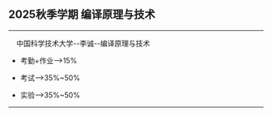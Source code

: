 ## 2025秋季学期 编译原理与技术

---

    中国科学技术大学--李诚--编译原理与技术

- 考勤+作业-->15%

- 考试-->35%~50%

- 实验-->35%~50%

---
